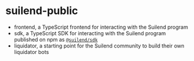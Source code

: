 # suilend-public

- frontend, a TypeScript frontend for interacting with the Suilend program
- sdk, a TypeScript SDK for interacting with the Suilend program published on npm as [`@suilend/sdk`](https://www.npmjs.com/package/@suilend/sdk)
- liquidator, a starting point for the Suilend community to build their own liquidator bots
